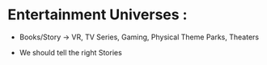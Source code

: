 # Entertainment Universes :

- Books/Story -> VR, TV Series, Gaming, Physical Theme Parks, Theaters

- We should tell the right Stories 

